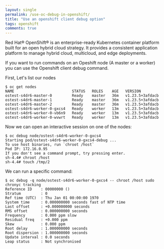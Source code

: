 ```yaml
---
layout: single
permalink: /use-oc-debug-in-openshift/
title: "Use an openshift client debug option"
tags: openshift
comments: true
---
```

Red Hat® OpenShift® is an enterprise-ready Kubernetes container platform built for an open hybrid cloud strategy. It provides a consistent application platform to manage hybrid cloud, multicloud, and edge deployments.  

If you want to run commands on an Opeshift node (A master or a worker) you can use the Openshift client debug command.  

First, Let's list our nodes  
```
$ oc get nodes
NAME                          STATUS   ROLES    AGE   VERSION
ostest-s4dr6-master-0         Ready    master   36m   v1.23.5+3afdacb
ostest-s4dr6-master-1         Ready    master   36m   v1.23.5+3afdacb
ostest-s4dr6-master-2         Ready    master   36m   v1.23.5+3afdacb
ostest-s4dr6-worker-0-gxcs4   Ready    worker   13m   v1.23.5+3afdacb
ostest-s4dr6-worker-0-vb6n9   Ready    worker   13m   v1.23.5+3afdacb
ostest-s4dr6-worker-0-wvwrt   Ready    worker   13m   v1.23.5+3afdacb
```

Now we can open an interactive session on one of the nodes:  
```
$ oc debug node/ostest-s4dr6-worker-0-gxcs4
Starting pod/ostest-s4dr6-worker-0-gxcs4-debug ...
To use host binaries, run `chroot /host`
Pod IP: 172.16.0.95
If you don't see a command prompt, try pressing enter.
sh-4.4# chroot /host
sh-4.4# touch /tmp/2
```

We can run a specific command:  
```
$ oc debug -q node/ostest-s4dr6-worker-0-gxcs4 -- chroot /host sudo chronyc tracking
Reference ID    : 00000000 ()
Stratum         : 0
Ref time (UTC)  : Thu Jan 01 00:00:00 1970
System time     : 0.000000000 seconds fast of NTP time
Last offset     : +0.000000000 seconds
RMS offset      : 0.000000000 seconds
Frequency       : 0.000 ppm slow
Residual freq   : +0.000 ppm
Skew            : 0.000 ppm
Root delay      : 1.000000000 seconds
Root dispersion : 1.000000000 seconds
Update interval : 0.0 seconds
Leap status     : Not synchronised
```
